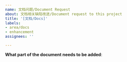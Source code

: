 ```yaml
---
name: 文档问题/Document Request
about: 文档相关缺陷改进/Document request to this project
title: '[文档/Docs]'
labels:
- area/docs
- enhancement
assignees: ''

---
```


**What part of the document needs to be added**:
